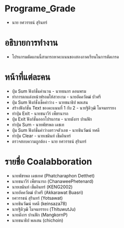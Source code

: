 # Programe_Grade
- นาย ยศวรรธน์ สุรินทร์
# อธิบายการทำงาน
- โปรแกรมตัดแกนนี้สามารถหาคะแนนของสองภาคเรียนในการตัดเกรด
# หน้าที่แต่ละคน
- ปุ่ม Sum ฟังก์ชั่นคำนวน - นายธนกร ดอนพรม
- ทำการตกแต่งหน้าฟรอมให้สวยงาม - นายอัคควัตฒ์ บัวศรี
- ปุ่ม Sum ฟังก์ชั่งเช็คค่าว่าง - นายชนาธิป พลเสน
- สร้างฟังก์ชั่น Text ของคะแนนที่ 1 กับ 2 - นายฐิติวุฒิ โมจนยรรยง
- ทำปุ่ม Exit - นายชนาวีร์ เพ็ชรนารถ
- ปุ่ม Exit ฟังก์ชั่นออกโปรแกรม - นายมังกร ปานฟัก
- ทำปุ่ม Sum - นายพัชรพล เดชเท
- ปุ่ม Sum ฟังก์ชั่นค่าว่างตรวจตัวเลข - นายชินวัฒน์ ทศดี
- ทำปุ่ม Clear - นายเขมินท์ เข็มอินทร์
- ตรวจสอบความถูกต้อง - นาย ยศวรรธน์ สุรินทร์
# รายชื่อ Coalabboration
- นายพัชรพล เดชเทศ (Phatcharaphon Detthet)
- นายชนาวีร์ เพ็ชรนารถ (ChanaweePhetenard)
- นายเขมินท์ เข็มอินทร์ (KENG2002)
- นายอัคควัตฒ์ บัวศรี (Akkarawat Buasri)
- ยศวรรธน์ สุรินทร์ (Yotsawat)
- นายชินวัฒน์ ทศดี (keinsaza78)
- นายฐิติวุฒิ โมจนยรรยง (ThituwutJu)
- นายมังกร ปานฟัก (MangkornP)
- นายชนาธิป พลเสน (chichoin)
